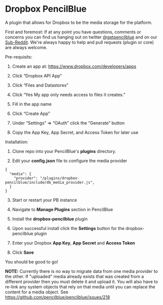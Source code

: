 Dropbox PencilBlue
==

A plugin that allows for Dropbox to be the media storage for the platform.

First and foremost:  If at any point you have questions, comments or concerns you can find us hanging out on 
twitter [@getpencilblue](https://twitter.com/GetPencilBlue) and on our 
[Sub-Reddit](http://www.reddit.com/domain/pencilblue.org/).  We're always happy to help and pull requests (plugin 
or core) are always welcome. 

Pre-requisits:

1) Create an app at: https://www.dropbox.com/developers/apps

2) Click “Dropbox API App”

3) Click “Files and Datastores”

4) Click “Yes My app only needs access to files it creates.”

5) Fill in the app name

6) Click “Create App”
7) Under “Settings” => “OAuth” click the “Generate” button

8) Copy the App Key, App Secret, and Access Token for later use

Installation:

1) Clone repo into your PencilBlue's **plugins** directory.

2) Edit your **config.json** file to configure the media provider
```
{
  "media": {
    "provider": "/plugins/dropbox-pencilblue/include/db_media_provider.js",
  }
}
```
3) Start or restart your PB instance

4) Navigate to **Manage Plugins** section in PencilBlue

5) Install the **dropbox-pencilblue** plugin

6) Upon successful install click the **Settings** button for the dropbox-pencilblue plugin

7) Enter your Dropbox **App Key**, **App Secret** and **Access Token**

8) Click **Save**

You should be good to go!

**NOTE:**
Currently there is no way to migrate data from one media provider to the other.  If "uploaded" media already exists 
that was created from a different provider then you must delete it and upload it.  You will also have to re-link any 
system objects that rely on that media until you can replace the content for a media object.  See 
https://github.com/pencilblue/pencilblue/issues/218
